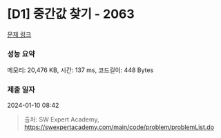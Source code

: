 # [D1] 중간값 찾기 - 2063 

[문제 링크](https://swexpertacademy.com/main/code/problem/problemDetail.do?contestProbId=AV5QPsXKA2UDFAUq) 

### 성능 요약

메모리: 20,476 KB, 시간: 137 ms, 코드길이: 448 Bytes

### 제출 일자

2024-01-10 08:42



> 출처: SW Expert Academy, https://swexpertacademy.com/main/code/problem/problemList.do